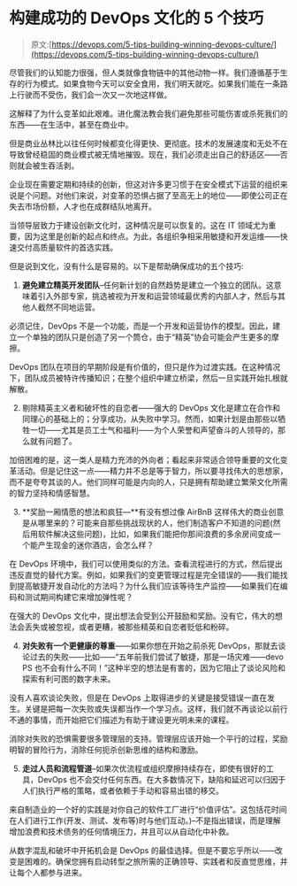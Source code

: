 # 构建成功的 DevOps 文化的 5 个技巧

> 原文:[https://devops.com/5-tips-building-winning-devops-culture/](https://devops.com/5-tips-building-winning-devops-culture/)

尽管我们的认知能力很强，但人类就像食物链中的其他动物一样。我们遵循基于生存的行为模式。如果食物今天可以安全食用，我们明天就吃。如果我们能在一条路上行驶而不受伤，我们会一次又一次地这样做。

这解释了为什么变革如此艰难。进化魔法教会我们避免那些可能伤害或杀死我们的东西——在生活中，甚至在商业中。

但是商业丛林比以往任何时候都变化得更快、更彻底。技术的发展速度和无处不在导致曾经稳固的商业模式被无情地摧毁。现在，我们必须走出自己的舒适区——否则就会被生吞活剥。

企业现在需要定期和持续的创新，但这对许多更习惯于在安全模式下运营的组织来说是个问题。对他们来说，对变革的恐惧占据了至高无上的地位——即使公司正在失去市场份额，人才也在成群结队地离开。

当领导层致力于建设创新文化时，这种情况是可以恢复的。这在 IT 领域尤为重要，因为这里是创新的起点和终点。为此，各组织争相采用敏捷和开发运维——快速交付高质量软件的首选实践。

但是说到文化，没有什么是容易的。以下是帮助确保成功的五个技巧:

1.  **避免建立精英开发团队**–任何新计划的自然趋势是建立一个独立的团队。这意味着引入外部专家，挑选被视为开发和运营领域最优秀的内部人才，然后与其他人截然不同地运营。

必须记住，DevOps 不是一个功能，而是一个开发和运营协作的模型。因此，建立一个单独的团队只是创造了另一个筒仓，由于“精英”协会可能会产生更多的摩擦。

DevOps 团队在项目的早期阶段是有价值的，但只是作为过渡实践。在这种情况下，团队成员被特许传播知识；在整个组织中建立桥梁，然后一旦实践开始扎根就解散。

2.  剔除精英主义者和破坏性的自恋者——强大的 DevOps 文化是建立在合作和同理心的基础上的；分享成功，从失败中学习。然而，如果计划是由那些以牺牲一切——尤其是员工士气和福利——为个人荣誉和声望奋斗的人领导的，那么就有问题了。

加倍困难的是，这一类人是精力充沛的外向者；看起来非常适合领导重要的文化变革活动。但是记住这一点——精力并不总是等于智力，所以要寻找伟大的思想家，而不是夸夸其谈的人。他们同样可能是内向的人，只是拥有帮助建立繁荣文化所需的智力坚持和情感智慧。

3.  **奖励一厢情愿的想法和疯狂—**有没有想过像 AirBnB 这样伟大的商业创意是从哪里来的？可能来自那些挑战现状的人，他们制造客户不知道的问题(然后用软件解决这些问题)，比如，如果我们能把你那间浪费的多余房间变成一个能产生现金的迷你酒店，会怎么样？

在 DevOps 环境中，我们可以使用类似的方法。查看流程进行的方式，然后提出违反直觉的替代方案。例如，如果我们的变更管理过程是完全错误的——我们能找到提高敏捷开发自动化的方法吗？为什么我们应该等待生产监控——如果我们在编码和测试期间构建它来增加弹性呢？

在强大的 DevOps 文化中，提出想法会受到公开鼓励和奖励。没有它，伟大的想法会丢失或被忽视，或者更糟，被那些精英和自恋者贬低和粉碎。

4.  **对失败有一个更健康的尊重**——如果你想在开始之前杀死 DevOps，那就去谈论过去的失败——比如——“五年前我们尝试了敏捷，那是一场灾难——devo PS 也不会有什么不同！”这种半空的想法是有害的，因为它阻止了谈论风险和探索有利可图的数字未来。

没有人喜欢谈论失败，但是在 DevOps 上取得进步的关键是接受错误一直在发生。关键是把每一次失败或失误都当作一个学习点。这样，我们就不再谈论以前行不通的事情，而开始把它们描述为有助于建设更光明未来的课程。

消除对失败的恐惧需要很多管理层的支持。管理层应该开始一个平行的过程，奖励明智的冒险行为，消除任何扼杀创新思维的结构和激励。

5.  **走过人员和流程管道**–如果次优流程或组织摩擦持续存在，即使有很好的工具，DevOps 也不会交付任何东西。在大多数情况下，缺陷和延迟可以归因于人们执行严格的策略，或者依赖于手动和容易出错的移交。

来自制造业的一个好的实践是对你自己的软件工厂进行“价值评估”。这包括花时间在人们进行工作(开发、测试、发布等)时与他们互动。)–不是指出错误，而是理解增加浪费和技术债务的任何情境压力，并且可以从自动化中补救。

从数字混乱和破坏中开拓机会是 DevOps 的最佳选择。但是不要忘乎所以——改变是困难的。确保您拥有启动转型之旅所需的正确领导、实践者和反直觉思维，并让每个人都参与进来。